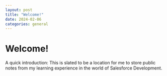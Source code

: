 ```yaml
---
layout: post
title: "Welcome!"
date: 2024-02-06
categories: general
---
```


# Welcome!
A quick introduction: This is slated to be a location for me to store public notes from my learning experience in the world of Salesforce Development.
